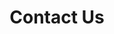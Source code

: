 ---
title: Contact Us
aliases: ['/contact']
description: Drop us a message via our contact form
draft: false
sections:
  - type: contact
    heading: 'Let’s work together'
    text: 'Interested in our work? We’d love to hear more about your particular needs – and we’re confident we can guide you. <br><br> For enquiries email info@flaxandteal.co.uk'
---
